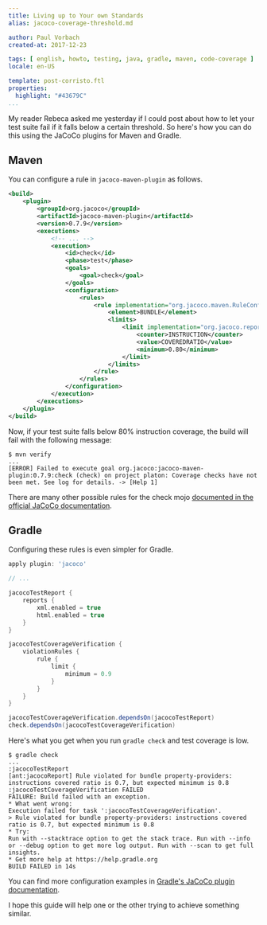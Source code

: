 ```yaml
---
title: Living up to Your own Standards
alias: jacoco-coverage-threshold.md

author: Paul Vorbach
created-at: 2017-12-23

tags: [ english, howto, testing, java, gradle, maven, code-coverage ]
locale: en-US

template: post-corristo.ftl
properties:
  highlight: "#43679C"
...
```


My reader Rebeca asked me yesterday if I could post about how to let your test suite fail if it falls below a certain
threshold. So here's how you can do this using the JaCoCo plugins for Maven and Gradle.

## Maven

You can configure a rule in `jacoco-maven-plugin` as follows.

~~~ xml
<build>
    <plugin>
        <groupId>org.jacoco</groupId>
        <artifactId>jacoco-maven-plugin</artifactId>
        <version>0.7.9</version>
        <executions>
            <!-- ... -->
            <execution>
                <id>check</id>
                <phase>test</phase>
                <goals>
                    <goal>check</goal>
                </goals>
                <configuration>
                    <rules>
                        <rule implementation="org.jacoco.maven.RuleConfiguration">
                            <element>BUNDLE</element>
                            <limits>
                                <limit implementation="org.jacoco.report.check.Limit">
                                    <counter>INSTRUCTION</counter>
                                    <value>COVEREDRATIO</value>
                                    <minimum>0.80</minimum>
                                </limit>
                            </limits>
                        </rule>
                    </rules>
                </configuration>
            </execution>
        </executions>
    </plugin>
</build>
~~~

Now, if your test suite falls below 80% instruction coverage, the build will fail with the following message:

~~~
$ mvn verify
...
[ERROR] Failed to execute goal org.jacoco:jacoco-maven-plugin:0.7.9:check (check) on project platon: Coverage checks have not been met. See log for details. -> [Help 1]
~~~

There are many other possible rules for the check mojo
[documented in the official JaCoCo documentation](http://www.jacoco.org/jacoco/trunk/doc/check-mojo.html). 

## Gradle

Configuring these rules is even simpler for Gradle.

~~~ groovy
apply plugin: 'jacoco'

// ...

jacocoTestReport {
    reports {
        xml.enabled = true
        html.enabled = true
    }
}

jacocoTestCoverageVerification {
    violationRules {
        rule {
            limit {
                minimum = 0.9
            }
        }
    }
}

jacocoTestCoverageVerification.dependsOn(jacocoTestReport)
check.dependsOn(jacocoTestCoverageVerification)
~~~

Here's what you get when you run `gradle check` and test coverage is low.

~~~
$ gradle check
...
:jacocoTestReport
[ant:jacocoReport] Rule violated for bundle property-providers: instructions covered ratio is 0.7, but expected minimum is 0.8
:jacocoTestCoverageVerification FAILED
FAILURE: Build failed with an exception.
* What went wrong:
Execution failed for task ':jacocoTestCoverageVerification'.
> Rule violated for bundle property-providers: instructions covered ratio is 0.7, but expected minimum is 0.8
* Try:
Run with --stacktrace option to get the stack trace. Run with --info or --debug option to get more log output. Run with --scan to get full insights.
* Get more help at https://help.gradle.org
BUILD FAILED in 14s
~~~

You can find more configuration examples in
[Gradle's JaCoCo plugin documentation](https://docs.gradle.org/current/userguide/jacoco_plugin.html#sec:jacoco_report_violation_rules).

I hope this guide will help one or the other trying to achieve something similar.
